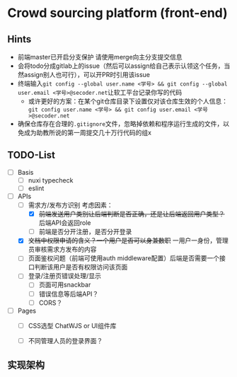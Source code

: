 # Crowd sourcing platform (front-end)

## Hints

- 前端master已开启分支保护 请使用merge向主分支提交信息
- 会将todo分成gitlab上的issue（然后可以assign给自己表示认领这个任务，当然assign别人也可行），可以开PR时引用该issue
- 终端输入`git config --global user.name <学号> && git config --global user.email <学号>@secoder.net`让软工平台记录你写的代码
    - 或许更好的方案：在某个git仓库目录下设置仅对该仓库生效的个人信息：`git config user.name <学号> && git config user.email <学号>@secoder.net`
- 确保仓库存在合理的`.gitignore`文件，忽略掉依赖和程序运行生成的文件，以免成为助教所说的第一周提交几十万行代码的组x

## TODO-List

- [ ] Basis
    - [ ] nuxi typecheck
    - [ ] eslint
- [ ] APIs
    - [ ] 需求方/发布方识别 考虑因素：
        - [x] ~~前端发送用户类别让后端判断是否正确，还是让后端返回用户类型？~~ 后端API会返回role
        - [ ] 前端是否分开注册，是否分开登录
    - [x] ~~文档中权限申请的含义？一个用户是否可以身兼数职~~ 一用户一身份，管理员审核需求方发布的内容
    - [ ] 页面鉴权问题（前端可使用auth middleware配置）后端是否需要一个接口判断该用户是否有权限访问该页面
    - [ ] 登录/注册页错误处理/显示
        - [ ] 页面可用snackbar
        - [ ] 错误信息等后端API？
        - [ ] CORS？
- [ ] Pages
    - [ ] CSS选型 ChatWJS or UI组件库
    - [ ] 不同管理人员的登录界面？


## 实现架构

